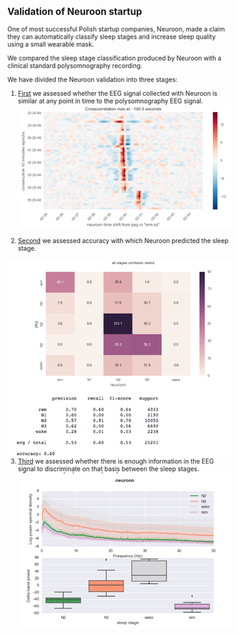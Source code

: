 Validation of Neuroon startup
-----------------------------
One of most successful Polish startup companies, Neuroon, made a claim they can automatically classify sleep stages and increase sleep quality using a small wearable mask.


We compared the sleep stage classification produced by Neuroon with a clinical standard polysomnography recording.

We have divided the Neuroon validation into three stages:

1. [First](https://github.com/ryscet/sleep_project/blob/master/Time_synchronization.ipynb) we assessed whether the EEG signal collected with Neuroon is similar at any point in time to the polysomnography EEG signal. 
![alt text](https://github.com/ryscet/sleep_project/blob/master/figures/cross.png "Cross-correlation")


2. [Second](https://github.com/ryscet/sleep_project/blob/master/Hipnogram_comparison.ipynb) we assessed accuracy with which Neuroon predicted the sleep stage. 
<img align="left" src="https://github.com/ryscet/sleep_project/blob/master/figures/hipno_cm.png">

3. [Third](https://github.com/ryscet/sleep_project/blob/master/Spectral%20analysis.ipynb) we assessed whether there is enough information in the EEG signal to discriminate on that basis between the sleep stages.
![alt text](https://github.com/ryscet/sleep_project/blob/master/figures/spectral.png
 "Spectral analysis")
